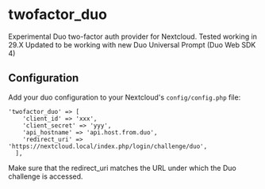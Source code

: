 # twofactor_duo
Experimental Duo two-factor auth provider for Nextcloud. Tested working in 29.X
Updated to be working with new Duo Universal Prompt (Duo Web SDK 4)

## Configuration

Add your duo configuration to your Nextcloud's `config/config.php` file:

```
'twofactor_duo' => [
    'client_id' => 'xxx',
    'client_secret' => 'yyy',
    'api_hostname' => 'api.host.from.duo',
    'redirect_uri' => 'https://nextcloud.local/index.php/login/challenge/duo',
  ],
```

Make sure that the redirect_uri matches the URL under which the Duo challenge is accessed.
